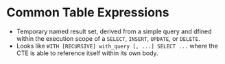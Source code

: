 Common Table Expressions
========================

* Temporary named result set, derived from a simple query and dfined within the execution scope of a `SELECT`, `INSERT`, `UPDATE`, or `DELETE`.
* Looks like `WITH [RECURSIVE] with_query [, ...] SELECT ...` where the CTE is able to reference itself within its own body.

